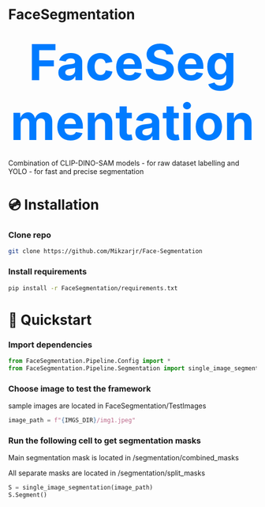 # **FaceSegmentation**
<div align="center">
  <p>
    <a align="center" target="_blank">
      <span style="font-size: 100px; font-weight: bold; color: #007BFF;">FaceSegmentation</span>
    </a>
  </p>
</div>
  
Combination of CLIP-DINO-SAM models - for raw dataset labelling and YOLO - for fast and precise segmentation

# 💿 Installation
### Clone repo
```bash
git clone https://github.com/Mikzarjr/Face-Segmentation
```

### Install requirements
```bash
pip install -r FaceSegmentation/requirements.txt
```
#
# 🚀 Quickstart
### Import dependencies
```python
from FaceSegmentation.Pipeline.Config import *
from FaceSegmentation.Pipeline.Segmentation import single_image_segmentation
```

### Choose image to test the framework 
sample images are located in FaceSegmentation/TestImages
```python
image_path = f"{IMGS_DIR}/img1.jpeg"
```

### Run the following cell to get segmentation masks
Main segmentation mask is located in /segmentation/combined_masks

All separate masks are located in /segmentation/split_masks
```python
S = single_image_segmentation(image_path)
S.Segment()
```









